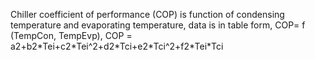 ﻿Chiller coefficient of performance (COP) is function of condensing temperature and evaporating temperature, data is in table form,  COP= f (TempCon, TempEvp),  COP = a2+b2\*Tei+c2\*Tei\^2+d2\*Tci+e2\*Tci\^2+f2\*Tei\*Tci
